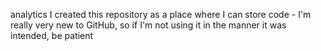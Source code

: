 analytics
I created this repository as a place where I can store code - I'm really very new to GitHub, so if I'm not using it in the manner it was intended, be patient
